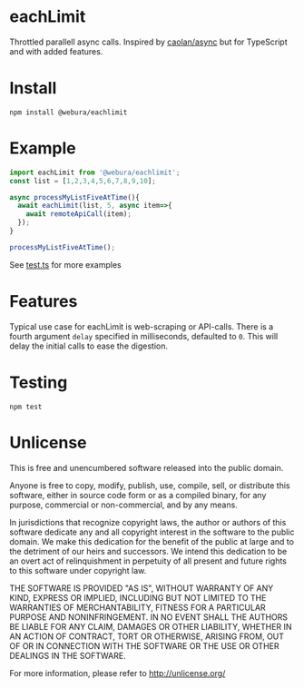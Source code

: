 # eachLimit
Throttled parallell async calls.
Inspired by [caolan/async](https://caolan.github.io/async/v3/docs.html#eachLimit) but for TypeScript and with added features.

# Install
```shell
npm install @webura/eachlimit
```
# Example
```typescript
import eachLimit from '@webura/eachlimit';
const list = [1,2,3,4,5,6,7,8,9,10];

async processMyListFiveAtTime(){
  await eachLimit(list, 5, async item=>{
    await remoteApiCall(item);
  });
}

processMyListFiveAtTime();
```
See [test.ts](https://github.com/Webura/eachlimit/blob/main/src/test.ts) for more examples

# Features
Typical use case for eachLimit is web-scraping or API-calls. 
There is a fourth argument `delay` specified in milliseconds, defaulted to `0`.
This will delay the initial calls to ease the digestion.


# Testing
```shell
npm test
```

# Unlicense
This is free and unencumbered software released into the public domain.

Anyone is free to copy, modify, publish, use, compile, sell, or
distribute this software, either in source code form or as a compiled
binary, for any purpose, commercial or non-commercial, and by any
means.

In jurisdictions that recognize copyright laws, the author or authors
of this software dedicate any and all copyright interest in the
software to the public domain. We make this dedication for the benefit
of the public at large and to the detriment of our heirs and
successors. We intend this dedication to be an overt act of
relinquishment in perpetuity of all present and future rights to this
software under copyright law.

THE SOFTWARE IS PROVIDED "AS IS", WITHOUT WARRANTY OF ANY KIND,
EXPRESS OR IMPLIED, INCLUDING BUT NOT LIMITED TO THE WARRANTIES OF
MERCHANTABILITY, FITNESS FOR A PARTICULAR PURPOSE AND NONINFRINGEMENT.
IN NO EVENT SHALL THE AUTHORS BE LIABLE FOR ANY CLAIM, DAMAGES OR
OTHER LIABILITY, WHETHER IN AN ACTION OF CONTRACT, TORT OR OTHERWISE,
ARISING FROM, OUT OF OR IN CONNECTION WITH THE SOFTWARE OR THE USE OR
OTHER DEALINGS IN THE SOFTWARE.

For more information, please refer to <http://unlicense.org/>
